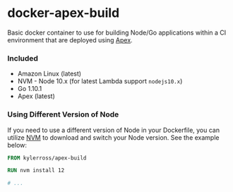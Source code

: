 # docker-apex-build
Basic docker container to use for building Node/Go applications within a CI environment that are deployed using [Apex](https://apex.run).

### Included
- Amazon Linux (latest)
- NVM - Node 10.x (for latest Lambda support `nodejs10.x`)
- Go 1.10.1
- Apex (latest)

### Using Different Version of Node
If you need to use a different version of Node in your Dockerfile, you can utilize [NVM](https://nvm.sh) to download and switch your Node version. See the example below:

```dockerfile
FROM kylerross/apex-build

RUN nvm install 12

# ...
```

